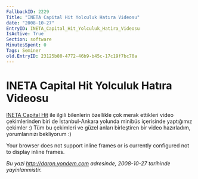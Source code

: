 ```yaml
---
FallbackID: 2229
Title: "INETA Capital Hit Yolculuk Hatıra Videosu"
date: "2008-10-27"
EntryID: INETA_Capital_Hit_Yolculuk_Hatira_Videosu
IsActive: True
Section: software
MinutesSpent: 0
Tags: Seminer
old.EntryID: 23125b80-4772-46b9-b45c-17c19f7bc70a
---
```

# INETA Capital Hit Yolculuk Hatıra Videosu
[INETA Capital
Hit](http://daron.yondem.com/tr/post/75fd8290-6f44-4c10-b48c-e183a0130d87)
ile ilgili bilenlerin özellikle çok merak ettikleri video çekimlerinden
biri de İstanbul-Ankara yolunda minibüs içerisinde yaptığımız çekimler
:) Tüm bu çekimleri ve güzel anları birleştiren bir video hazırladım,
yorumlarınızı bekliyorum :)

Your browser does not support inline frames or is currently configured
not to display inline frames.



*Bu yazi http://daron.yondem.com adresinde, 2008-10-27 tarihinde yayinlanmistir.*
